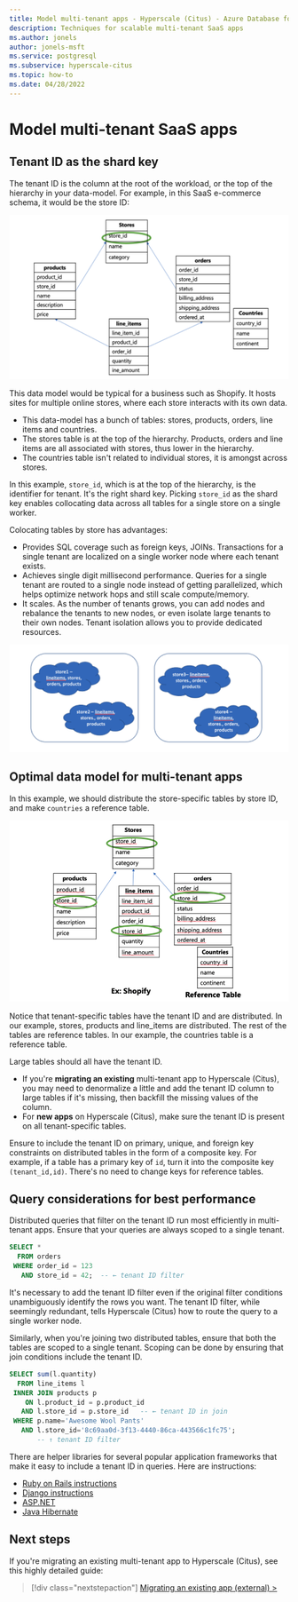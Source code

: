 ```yaml
---
title: Model multi-tenant apps - Hyperscale (Citus) - Azure Database for PostgreSQL
description: Techniques for scalable multi-tenant SaaS apps
ms.author: jonels
author: jonels-msft
ms.service: postgresql
ms.subservice: hyperscale-citus
ms.topic: how-to
ms.date: 04/28/2022
---
```


# Model multi-tenant SaaS apps

## Tenant ID as the shard key

The tenant ID is the column at the root of the workload, or the top of the
hierarchy in your data-model. For example, in this SaaS e-commerce schema,
it would be the store ID:

![tenant ID for stores](../media/howto-hyperscale-build-scalable-apps/mt-tenant-id.png)

This data model would be typical for a business such as Shopify. It hosts sites
for multiple online stores, where each store interacts with its own data.

* This data-model has a bunch of tables: stores, products, orders, line items
  and countries.
* The stores table is at the top of the hierarchy. Products, orders and
  line items are all associated with stores, thus lower in the hierarchy.
* The countries table isn't related to individual stores, it is amongst across
  stores.

In this example, `store_id`, which is at the top of the hierarchy, is the
identifier for tenant. It's the right shard key. Picking `store_id` as the
shard key enables collocating data across all tables for a single store on a
single worker.

Colocating tables by store has advantages:

* Provides SQL coverage such as foreign keys, JOINs. Transactions for a single
  tenant are localized on a single worker node where each tenant exists.
* Achieves single digit millisecond performance. Queries for a single tenant are
  routed to a single node instead of getting parallelized, which helps optimize
  network hops and still scale compute/memory.
* It scales. As the number of tenants grows, you can add nodes and rebalance
  the tenants to new nodes, or even isolate large tenants to their own nodes.
  Tenant isolation allows you to provide dedicated resources.

![colocated tables in multi-tenant app](../media/howto-hyperscale-build-scalable-apps/mt-colocation.png)

## Optimal data model for multi-tenant apps

In this example, we should distribute the store-specific tables by store ID,
and make `countries` a reference table.

![tenant ID in more tables](../media/howto-hyperscale-build-scalable-apps/mt-data-model.png)

Notice that tenant-specific tables have the tenant ID and are distributed. In
our example, stores, products and line\_items are distributed. The rest of the
tables are reference tables. In our example, the countries table is a reference table.

Large tables should all have the tenant ID.

* If you're **migrating an existing** multi-tenant app to Hyperscale (Citus),
  you may need to denormalize a little and add the tenant ID column to large
  tables if it's missing, then backfill the missing values of the column.
* For **new apps** on Hyperscale (Citus), make sure the tenant ID is present
  on all tenant-specific tables.

Ensure to include the tenant ID on primary, unique, and foreign key constraints
on distributed tables in the form of a composite key. For example, if a table
has a primary key of `id`, turn it into the composite key `(tenant_id,id)`.
There's no need to change keys for reference tables.

## Query considerations for best performance

Distributed queries that filter on the tenant ID run most efficiently in
multi-tenant apps. Ensure that your queries are always scoped to a single
tenant.

```sql
SELECT *
  FROM orders
 WHERE order_id = 123
   AND store_id = 42;  -- ← tenant ID filter
```

It's necessary to add the tenant ID filter even if the original filter
conditions unambiguously identify the rows you want. The tenant ID filter,
while seemingly redundant, tells Hyperscale (Citus) how to route the query to a
single worker node.

Similarly, when you're joining two distributed tables, ensure that both the
tables are scoped to a single tenant. Scoping can be done by ensuring that join
conditions include the tenant ID.

```sql
SELECT sum(l.quantity)
  FROM line_items l
 INNER JOIN products p
    ON l.product_id = p.product_id
   AND l.store_id = p.store_id   -- ← tenant ID in join
 WHERE p.name='Awesome Wool Pants'
   AND l.store_id='8c69aa0d-3f13-4440-86ca-443566c1fc75';
       -- ↑ tenant ID filter
```

There are helper libraries for several popular application frameworks that make
it easy to include a tenant ID in queries. Here are instructions:

* [Ruby on Rails instructions](https://docs.citusdata.com/en/stable/develop/migration_mt_ror.html)
* [Django instructions](https://docs.citusdata.com/en/stable/develop/migration_mt_django.html)
* [ASP.NET](https://docs.citusdata.com/en/stable/develop/migration_mt_asp.html)
* [Java Hibernate](https://www.citusdata.com/blog/2018/02/13/using-hibernate-and-spring-to-build-multitenant-java-apps/)

## Next steps

If you're migrating an existing multi-tenant app to Hyperscale (Citus), see
this highly detailed guide:

> [!div class="nextstepaction"]
> [Migrating an existing app (external) >](https://docs.citusdata.com/en/stable/develop/migration.html#transitioning-mt)
